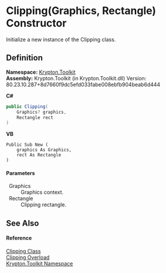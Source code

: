 # Clipping(Graphics, Rectangle) Constructor


Initialize a new instance of the Clipping class.



## Definition
**Namespace:** <a href="79d2eac2-21f4-54ff-7552-b20c33c30600.md">Krypton.Toolkit</a>  
**Assembly:** Krypton.Toolkit (in Krypton.Toolkit.dll) Version: 80.23.10.287+8d7660f9dc5efd033fabe008ebfb904beab6d444

**C#**
``` C#
public Clipping(
	Graphics? graphics,
	Rectangle rect
)
```
**VB**
``` VB
Public Sub New ( 
	graphics As Graphics,
	rect As Rectangle
)
```



#### Parameters
<dl><dt>  Graphics</dt><dd>Graphics context.</dd><dt>  Rectangle</dt><dd>Clipping rectangle.</dd></dl>

## See Also


#### Reference
<a href="1a71d977-1440-2c5d-9888-20ea7ea0c26c.md">Clipping Class</a>  
<a href="00aa7c30-aaab-928f-ccd7-5c1c517e26a9.md">Clipping Overload</a>  
<a href="79d2eac2-21f4-54ff-7552-b20c33c30600.md">Krypton.Toolkit Namespace</a>  
